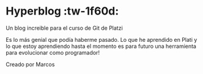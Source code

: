 # Hyperblog :tw-1f60d:
Un blog increible para el curso de Git de Platzi

Es lo más genial que podía haberme pasado. Lo que he aprendido en Plati y lo que estoy aprendiendo hasta el momento es para futuro una herramienta para evolucionar como programador! 

Creado por Marcos
